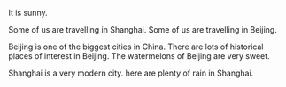 It is sunny.

Some of us are travelling in Shanghai.
Some of us are travelling in Beijing.

Beijing is one of the biggest cities in China.
There are lots of historical places of interest in Beijing.
The watermelons of Beijing are very sweet.

Shanghai is a very modern city.
here are plenty of rain in Shanghai.
